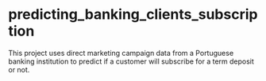 # predicting_banking_clients_subscription
This project uses direct marketing campaign data from a Portuguese banking institution to predict if a customer will subscribe for a term deposit or not.
